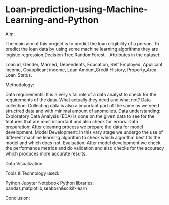 # Loan-prediction-using-Machine-Learning-and-Python
Aim:
 
 The main aim of this project is to predict the loan eligibility of a person.
 To predict the loan data by using some machine learning algorithms they are logistic regression,Decision Tree,RandomForest.
 
Attributes in the dataset:

Loan id, Gender, Married, Dependents, Education, Self Employed, Applicant income, Coapplicant income, Loan Amount,Credit History, Property_Area, Loan_Status.

Methodology:

Data requirements: It is a very vital role of a data analyst to check for the requirements of the data. What actually they need and what not?
Data collection: Collecting data is also a important part of the same as we need structred data and with minimal amount of anomolies.
Data understanding: Exploratory Data Analysis (EDA) is done on the given data to see for the features that are most important and also check for errors.
Data preparation: After cleaning process we prepare the data for model development.
Model Development: In this vary stage we undergo the use of different machine learning algorithm to check which algorithm best fits the model and which does not.
Evaluation: After model development we check the performance metrics and do validation and also checks for the accuracy which produces more accurate results.

Data Visualization:


Tools & Technology used:

Python
Jupyter Notebook
Python libraries: pandas,matplotlib,seaborn&scikit-learn

Conclusion:
   
